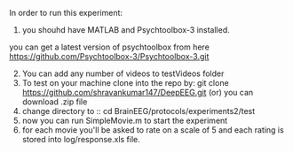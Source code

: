 In order to run this experiment: 

1. you shouhd have MATLAB and Psychtoolbox-3 installed.
   
you can get a latest version of psychtoolbox from here 
https://github.com/Psychtoolbox-3/Psychtoolbox-3.git

2. You can add any number of videos to testVideos folder
3. To test on your machine clone into the repo by:
   git clone https://github.com/shravankumar147/DeepEEG.git
			(or)
   you can download .zip file
4. change directory to :: cd BrainEEG/protocols/experiments2/test
5. now you can run SimpleMovie.m to start the experiment
6. for each movie you'll be asked to rate on a scale of 5 and each rating is stored into log/response.xls file.
